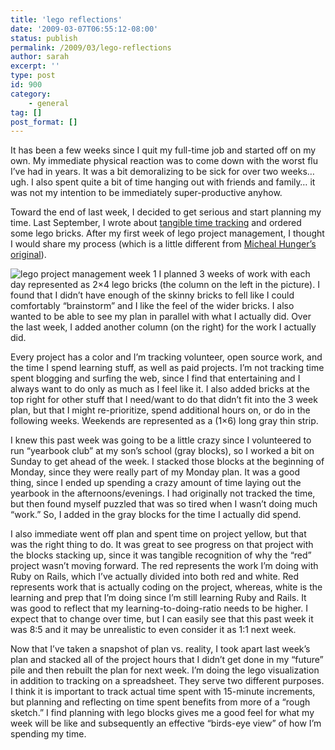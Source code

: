 ```yaml
---
title: 'lego reflections'
date: '2009-03-07T06:55:12-08:00'
status: publish
permalink: /2009/03/lego-reflections
author: sarah
excerpt: ''
type: post
id: 900
category:
    - general
tag: []
post_format: []
---
```

It has been a few weeks since I quit my full-time job and started off on my own. My immediate physical reaction was to come down with the worst flu I’ve had in years. It was a bit demoralizing to be sick for over two weeks… ugh. I also spent quite a bit of time hanging out with friends and family… it was not my intention to be immediately super-productive anyhow.

Toward the end of last week, I decided to get serious and start planning my time. Last September, I wrote about [tangible time tracking](https://www.ultrasaurus.com/sarahblog/2008/09/tangible-time-tracking-with-legos/) and ordered some lego bricks. After my first week of lego project management, I thought I would share my process (which is a little different from [Micheal Hunger’s original](http://jexp.de/blog/archives/16-On-LEGO-Powered-Time-Tracking;-My-Daily-Column.html)).

![lego project management week 1](http://img.skitch.com/20090307-g7rs12raea1ek5b3419ujy2kuq.jpg) I planned 3 weeks of work with each day represented as 2×4 lego bricks (the column on the left in the picture). I found that I didn’t have enough of the skinny bricks to fell like I could comfortably “brainstorm” and I like the feel of the wider bricks. I also wanted to be able to see my plan in parallel with what I actually did. Over the last week, I added another column (on the right) for the work I actually did.

Every project has a color and I’m tracking volunteer, open source work, and the time I spend learning stuff, as well as paid projects. I’m not tracking time spent blogging and surfing the web, since I find that entertaining and I always want to do only as much as I feel like it. I also added bricks at the top right for other stuff that I need/want to do that didn’t fit into the 3 week plan, but that I might re-prioritize, spend additional hours on, or do in the following weeks. Weekends are represented as a (1×6) long gray thin strip.

I knew this past week was going to be a little crazy since I volunteered to run “yearbook club” at my son’s school (gray blocks), so I worked a bit on Sunday to get ahead of the week. I stacked those blocks at the beginning of Monday, since they were really part of my Monday plan. It was a good thing, since I ended up spending a crazy amount of time laying out the yearbook in the afternoons/evenings. I had originally not tracked the time, but then found myself puzzled that was so tired when I wasn’t doing much “work.” So, I added in the gray blocks for the time I actually did spend.

I also immediate went off plan and spent time on project yellow, but that was the right thing to do. It was great to see progress on that project with the blocks stacking up, since it was tangible recognition of why the “red” project wasn’t moving forward. The red represents the work I’m doing with Ruby on Rails, which I’ve actually divided into both red and white. Red represents work that is actually coding on the project, whereas, white is the learning and prep that I’m doing since I’m still learning Ruby and Rails. It was good to reflect that my learning-to-doing-ratio needs to be higher. I expect that to change over time, but I can easily see that this past week it was 8:5 and it may be unrealistic to even consider it as 1:1 next week.

Now that I’ve taken a snapshot of plan vs. reality, I took apart last week’s plan and stacked all of the project hours that I didn’t get done in my “future” pile and then rebuilt the plan for next week. I’m doing the lego visualization in addition to tracking on a spreadsheet. They serve two different purposes. I think it is important to track actual time spent with 15-minute increments, but planning and reflecting on time spent benefits from more of a “rough sketch.” I find planning with lego blocks gives me a good feel for what my week will be like and subsequently an effective “birds-eye view” of how I’m spending my time.